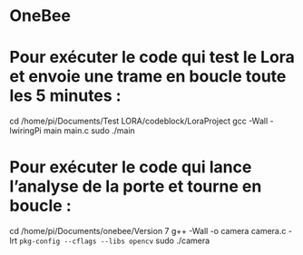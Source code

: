 # OneBee

# Pour exécuter le code qui test le Lora et envoie une trame en boucle toute les 5 minutes :
cd /home/pi/Documents/Test LORA/codeblock/LoraProject
gcc -Wall -lwiringPi main main.c
sudo ./main

# Pour exécuter le code qui lance l’analyse de la porte et tourne en boucle :
cd /home/pi/Documents/onebee/Version 7
g++ -Wall -o camera camera.c -lrt ` pkg-config --cflags --libs opencv `
sudo ./camera
